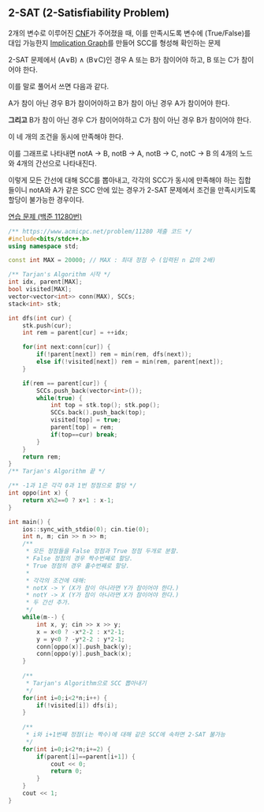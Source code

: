 ## 2-SAT (2-Satisfiability Problem)
2개의 변수로 이루어진 [CNF](https://ko.wikipedia.org/wiki/%EB%85%BC%EB%A6%AC%EA%B3%B1_%ED%91%9C%EC%A4%80%ED%98%95)가 주어졌을 때, 이를 만족시도록 변수에 (True/False)를 대입 가능한지 [Implication Graph](https://en.wikipedia.org/wiki/Implication_graph)를 만들어 SCC를 형성해 확인하는 문제

2-SAT 문제에서 (A∨B) ∧ (B∨C)인 경우 A 또는 B가 참이어야 하고, B 또는 C가 참이어야 한다.

이를 말로 풀어서 쓰면 다음과 같다.

A가 참이 아닌 경우 B가 참이어야하고 B가 참이 아닌 경우 A가 참이어야 한다.

**그리고** B가 참이 아닌 경우 C가 참이어야하고 C가 참이 아닌 경우 B가 참이어야 한다.

이 네 개의 조건을 동시에 만족해야 한다.

이를 그래프로 나타내면 notA -> B, notB -> A, notB -> C, notC -> B 의 4개의 노드와 4개의 간선으로 나타내진다.

이렇게 모든 간선에 대해 SCC를 뽑아내고, 각각의 SCC가 동시에 만족해야 하는 집합들이니 notA와 A가 같은 SCC 안에 있는 경우가 2-SAT 문제에서 조건을 만족시키도록 할당이 불가능한 경우이다.

[연습 문제 (백준 11280번)](https://www.acmicpc.net/problem/11280)

``` c++
/** https://www.acmicpc.net/problem/11280 제출 코드 */
#include<bits/stdc++.h>
using namespace std;

const int MAX = 20000; // MAX : 최대 정점 수 (입력된 n 값의 2배)

/** Tarjan's Algorithm 시작 */
int idx, parent[MAX];
bool visited[MAX];
vector<vector<int>> conn(MAX), SCCs;
stack<int> stk;

int dfs(int cur) {
    stk.push(cur);
    int rem = parent[cur] = ++idx;

    for(int next:conn[cur]) {
        if(!parent[next]) rem = min(rem, dfs(next));
        else if(!visited[next]) rem = min(rem, parent[next]);
    }

    if(rem == parent[cur]) {
        SCCs.push_back(vector<int>());
        while(true) {
            int top = stk.top(); stk.pop();
            SCCs.back().push_back(top);
            visited[top] = true;
            parent[top] = rem;
            if(top==cur) break;
        }
    }
    return rem;
}
/** Tarjan's Algorithm 끝 */

/** -1과 1은 각각 0과 1번 정점으로 할당 */
int oppo(int x) {
    return x%2==0 ? x+1 : x-1;
}

int main() {
    ios::sync_with_stdio(0); cin.tie(0);
    int n, m; cin >> n >> m;
    /** 
     * 모든 정점들을 False 정점과 True 정점 두개로 분할.
     * False 정점의 경우 짝수번째로 할당.
     * True 정점의 경우 홀수번째로 할당.
     * 
     * 각각의 조건에 대해:
     * notX -> Y (X가 참이 아니라면 Y가 참이어야 한다.)
     * notY -> X (Y가 참이 아니라면 X가 참이어야 한다.)
     * 두 간선 추가.
     */
    while(m--) {
        int x, y; cin >> x >> y;
        x = x<0 ? -x*2-2 : x*2-1;
        y = y<0 ? -y*2-2 : y*2-1;
        conn[oppo(x)].push_back(y);
        conn[oppo(y)].push_back(x);
    }
    
    /** 
     * Tarjan's Algorithm으로 SCC 뽑아내기
     */
    for(int i=0;i<2*n;i++) {
        if(!visited[i]) dfs(i);
    }
    
    /** 
     * i와 i+1번째 정점(i는 짝수)에 대해 같은 SCC에 속하면 2-SAT 불가능
     */
    for(int i=0;i<2*n;i+=2) {
        if(parent[i]==parent[i+1]) {
            cout << 0;
            return 0;
        }
    }
    cout << 1;
}
```
